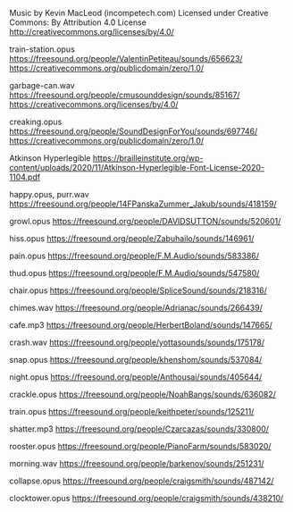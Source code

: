 Music by Kevin MacLeod (incompetech.com)
Licensed under Creative Commons: By Attribution 4.0 License
http://creativecommons.org/licenses/by/4.0/

train-station.opus
https://freesound.org/people/ValentinPetiteau/sounds/656623/
https://creativecommons.org/publicdomain/zero/1.0/

garbage-can.wav
https://freesound.org/people/cmusounddesign/sounds/85167/
https://creativecommons.org/licenses/by/4.0/

creaking.opus
https://freesound.org/people/SoundDesignForYou/sounds/697746/
https://creativecommons.org/publicdomain/zero/1.0/

Atkinson Hyperlegible
https://brailleinstitute.org/wp-content/uploads/2020/11/Atkinson-Hyperlegible-Font-License-2020-1104.pdf

happy.opus, purr.wav
https://freesound.org/people/14FPanskaZummer_Jakub/sounds/418159/

growl.opus
https://freesound.org/people/DAVIDSUTTON/sounds/520601/

hiss.opus
https://freesound.org/people/Zabuhailo/sounds/146961/

pain.opus
https://freesound.org/people/F.M.Audio/sounds/583386/

thud.opus
https://freesound.org/people/F.M.Audio/sounds/547580/

chair.opus
https://freesound.org/people/SpliceSound/sounds/218316/

chimes.wav
https://freesound.org/people/Adrianac/sounds/266439/

cafe.mp3
https://freesound.org/people/HerbertBoland/sounds/147665/

crash.wav
https://freesound.org/people/yottasounds/sounds/175178/

snap.opus
https://freesound.org/people/khenshom/sounds/537084/

night.opus
https://freesound.org/people/Anthousai/sounds/405644/

crackle.opus
https://freesound.org/people/NoahBangs/sounds/636082/

train.opus
https://freesound.org/people/keithpeter/sounds/125211/

shatter.mp3
https://freesound.org/people/Czarcazas/sounds/330800/

rooster.opus
https://freesound.org/people/PianoFarm/sounds/583020/

morning.wav
https://freesound.org/people/barkenov/sounds/251231/

collapse.opus
https://freesound.org/people/craigsmith/sounds/487142/

clocktower.opus
https://freesound.org/people/craigsmith/sounds/438210/

